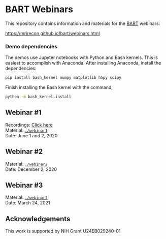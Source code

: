 # BART Webinars 

This repository contains information and materials for the [BART](http://mrirecon.github.io/bart) webinars:

https://mrirecon.github.io/bart/webinars.html

### Demo dependencies
The demos use Jupyter notebooks with Python and Bash kernels. This is easiest to accomplish with Anaconda.
After installing Anaconda, install the dependencies:
```bash
pip install bash_kernel numpy matplotlib h5py scipy
```

Finish installing the Bash kernel with the command,
```bash
python -m bash_kernel.install
```

## Webinar #1
Recordings: [Click here](https://www.youtube.com/playlist?list=PLDaugjrMfSRF0WhQ0nbcH4zeHWZPboGDY)  
Material: [`./webinar1`](./webinar1/)  
Date: June 1 and 2, 2020

## Webinar #2
Material: [`./webinar2`](./webinar2/)  
Date: December 2, 2020

## Webinar #3
Material: [`./webinar3`](./webinar3/)  
Date: March 24, 2021

## Acknowledgements
This work is supported by NIH Grant U24EB029240-01
